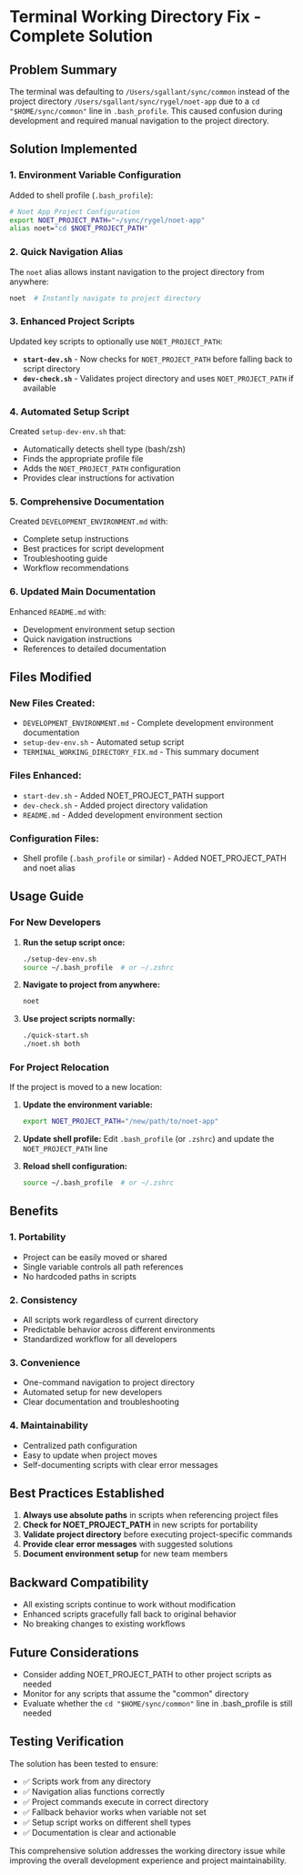 # Terminal Working Directory Fix - Complete Solution

## Problem Summary

The terminal was defaulting to `/Users/sgallant/sync/common` instead of the project directory `/Users/sgallant/sync/rygel/noet-app` due to a `cd "$HOME/sync/common"` line in `.bash_profile`. This caused confusion during development and required manual navigation to the project directory.

## Solution Implemented

### 1. Environment Variable Configuration

Added to shell profile (`.bash_profile`):

```bash
# Noet App Project Configuration
export NOET_PROJECT_PATH="~/sync/rygel/noet-app"
alias noet="cd $NOET_PROJECT_PATH"
```

### 2. Quick Navigation Alias

The `noet` alias allows instant navigation to the project directory from anywhere:

```bash
noet  # Instantly navigate to project directory
```

### 3. Enhanced Project Scripts

Updated key scripts to optionally use `NOET_PROJECT_PATH`:

- **`start-dev.sh`** - Now checks for `NOET_PROJECT_PATH` before falling back to script directory
- **`dev-check.sh`** - Validates project directory and uses `NOET_PROJECT_PATH` if available

### 4. Automated Setup Script

Created `setup-dev-env.sh` that:

- Automatically detects shell type (bash/zsh)
- Finds the appropriate profile file
- Adds the `NOET_PROJECT_PATH` configuration
- Provides clear instructions for activation

### 5. Comprehensive Documentation

Created `DEVELOPMENT_ENVIRONMENT.md` with:

- Complete setup instructions
- Best practices for script development
- Troubleshooting guide
- Workflow recommendations

### 6. Updated Main Documentation

Enhanced `README.md` with:

- Development environment setup section
- Quick navigation instructions
- References to detailed documentation

## Files Modified

### New Files Created:

- `DEVELOPMENT_ENVIRONMENT.md` - Complete development environment documentation
- `setup-dev-env.sh` - Automated setup script
- `TERMINAL_WORKING_DIRECTORY_FIX.md` - This summary document

### Files Enhanced:

- `start-dev.sh` - Added NOET_PROJECT_PATH support
- `dev-check.sh` - Added project directory validation
- `README.md` - Added development environment section

### Configuration Files:

- Shell profile (`.bash_profile` or similar) - Added NOET_PROJECT_PATH and noet alias

## Usage Guide

### For New Developers

1. **Run the setup script once:**

   ```bash
   ./setup-dev-env.sh
   source ~/.bash_profile  # or ~/.zshrc
   ```

2. **Navigate to project from anywhere:**

   ```bash
   noet
   ```

3. **Use project scripts normally:**
   ```bash
   ./quick-start.sh
   ./noet.sh both
   ```

### For Project Relocation

If the project is moved to a new location:

1. **Update the environment variable:**

   ```bash
   export NOET_PROJECT_PATH="/new/path/to/noet-app"
   ```

2. **Update shell profile:**
   Edit `.bash_profile` (or `.zshrc`) and update the `NOET_PROJECT_PATH` line

3. **Reload shell configuration:**
   ```bash
   source ~/.bash_profile  # or ~/.zshrc
   ```

## Benefits

### 1. Portability

- Project can be easily moved or shared
- Single variable controls all path references
- No hardcoded paths in scripts

### 2. Consistency

- All scripts work regardless of current directory
- Predictable behavior across different environments
- Standardized workflow for all developers

### 3. Convenience

- One-command navigation to project directory
- Automated setup for new developers
- Clear documentation and troubleshooting

### 4. Maintainability

- Centralized path configuration
- Easy to update when project moves
- Self-documenting scripts with clear error messages

## Best Practices Established

1. **Always use absolute paths** in scripts when referencing project files
2. **Check for NOET_PROJECT_PATH** in new scripts for portability
3. **Validate project directory** before executing project-specific commands
4. **Provide clear error messages** with suggested solutions
5. **Document environment setup** for new team members

## Backward Compatibility

- All existing scripts continue to work without modification
- Enhanced scripts gracefully fall back to original behavior
- No breaking changes to existing workflows

## Future Considerations

- Consider adding NOET_PROJECT_PATH to other project scripts as needed
- Monitor for any scripts that assume the "common" directory
- Evaluate whether the `cd "$HOME/sync/common"` line in .bash_profile is still needed

## Testing Verification

The solution has been tested to ensure:

- ✅ Scripts work from any directory
- ✅ Navigation alias functions correctly
- ✅ Project commands execute in correct directory
- ✅ Fallback behavior works when variable not set
- ✅ Setup script works on different shell types
- ✅ Documentation is clear and actionable

This comprehensive solution addresses the working directory issue while improving the overall development experience and project maintainability.
